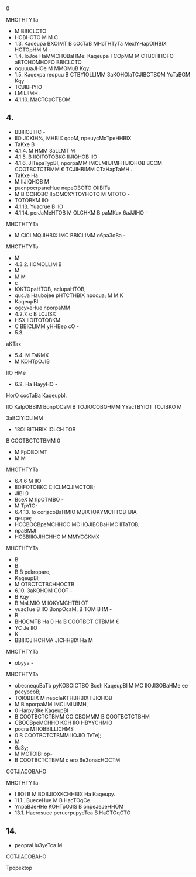 0

<!-- image -->

<!-- image -->

MHCTHTYTa

- M BBICLCTO
- HOBHOTO M M C
- 1.3. Kaqeupa BXOIMT B cOcTaB MHcTHTyTa MexIYHapOIHBIX HCTOpHM M
- 1.4. IoJoe HaMMCHOBaHMe: Kaqeupa TCOpMM M CTBCHHOFO aBTOHOMHOFO BBICLCTO
- oquuuaJHOe M MMOMuB Kqy.
- 1.5. Kaqexpa reopuu B CTBYIOLLIMM 3aKOHOIaTCJIBCTBOM YcTaBOM Kqy
- TCJIBHYIO
- LMIIJIMH .
- 4.1.10. MaCTCpCTBOM.

## 4.

- BBIIIOJIHC -
- IIO JCKIH%, MHBIX qopM, npeuycMoTpeHHBIX
- TaKxe B
- 4.1.4. M HMM 3aLLMT M
- 4.1.5. B IIOITOTOBKC IIJIQHOB IIO
- 4.1.6. JITepaTypBI, nporpaMM IMCLMIIJIMH IIJIQHOB BCCM COOTBCTCTBMM € TCJIHBIMM CTaHapTaMH .
- TaKxe Ha
- M IIJIQHOB M
- pacnpocrpaneHue   nepeOBOTO OIIBITa
- M B OCHOBC IIpOMCXYTOYHOTO M MTOTO -
- TOTOBKM IIO
- 4.1.13. Yuacrue B IIO
- 4.1.14. perJaMeHTOB M OLCHKM B paMKax 6aJJIHO -

MHCTHTYTa

- M CICLMQJIHBIX IMC BBICLIMM o6pa3oBa -

MHCTHTYTa

- M
- 4.3.2. IIOMOLLIM B
- M
- M M
- c
- IOKTOpaHTOB, acIupaHTOB,
- qucJa Haubojee pHTCTHBIX npoqua; M M K
- KaqeupBI
- ogcyxeHue nporpaMM
- 4.2.7. c B LCJISX
- HSX IIOITOTOBKM.
- C BBICLIMM yHHBep cO -
- 5.3.

aKTax

- 5.4. M TaKMX
- M KOHTpOJIB

IIO HMe

- 6.2. Ha HayyHO -

HorO cocTaBa Kaqeupbl.

IIO KaIpOBBIM BonpOCaM B TOJIOCOBQHMM YYacTBYIOT TOJIBKO M

3aBCIYIOLIMM

- 13OIIBITHBIX   IOLCH TOB

B COOTBCTCTBMM 0

- M FpOBOIMT
- M M

MHCTHTYTa

- 6.4.6 M IIO
- IIOIFOTOBKC CIICLMQJIMCTOB;
- JIBI 0
- BceX M IIpOTMBO -
- M TpYIO-
- 6.4.13. Io corjacoBaHMIO MBIX IOKYMCHTOB IJIA
- qeupe;
- HCCBOCBpeMCHHOC MC IIOJIBOBaHMC IITaTOB;
- npaBMJI
- HCBBIIIOJIHCHHC M MMYCCKMX

MHCTHTYTa

- B
- B
- B B pekropare,
- KaqeupBI;
- M OTBCTCTBCHHOCTB
- 6.10. 3aKOHOM COOT -
- B Kqy
- B MaLMIO M IOKYMCHTBI OT
- yuacTue B IIO BonpOcaM, B TOM B IM -
- B
- BHOCMTB Ha 0 Ha B COOTBCT CTBMM €
- YC Je IIO
- K
- BBIIIOJIHCHMA JICHHBIX Ha M

MHCTHTYTa

- obyya -

MHCTHTYTa

- obecnequBaTb pyKOBOICTBO Bceh KaqeupBI M MC IIOJI3OBaHMe ee pecypcoB;
- TOIOBBIX M nepcIeKTHBHBIX IIJIQHOB
- M B nporpaMM IMCLMIIJIMH,
- 0 Harpy3Ke KaqeupBI
- B COOTBCTCTBMM CO CBOMMM B COOTBCTCTBHM
- CBOCBpeMCHHO KOH IIO HBYYCHMIO
- pocra M IIOBBILLICHMS
- 0 B COOTBCTCTBMM IIOJIO TeTe);
- M
- 6a3y;
- M MCTOIBI op-
- B COOTBCTCTBMM c ero 6e3onacHOCTM

COTJIACOBAHO

<!-- image -->

MHCTHTYTa

- I IIOI B M BOBJIOXKCHHBIX Ha Kaqeupy.
- 11.1 . BueceHue M B HacTOqCe
- YnpaBJeHHe KOHTpOJIS B onpeJeJeHHOM
- 13.1. Hacrosuee perucrpupyeTca B HaCTOqCTO

## 14.

- peopraHu3yeTca M

COTJIACOBAHO

Tpopektop

<!-- image -->